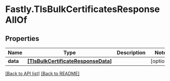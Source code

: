 # Fastly.TlsBulkCertificatesResponseAllOf

## Properties

Name | Type | Description | Notes
------------ | ------------- | ------------- | -------------
**data** | [**[TlsBulkCertificateResponseData]**](TlsBulkCertificateResponseData.md) |  | [optional] 


[[Back to API list]](../../README.md#endpoints) [[Back to README]](../../README.md)
